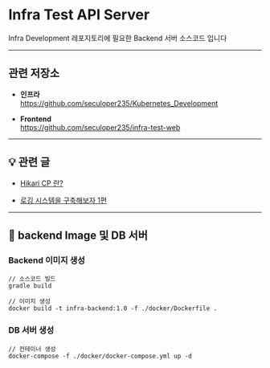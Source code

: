# Infra Test API Server

Infra Development 레포지토리에 필요한 Backend 서버 소스코드 입니다

---
## 관련 저장소
* **인프라**\
https://github.com/seculoper235/Kubernetes_Development


* **Frontend**\
https://github.com/seculoper235/infra-test-web
---
## 💡 관련 글
* [Hikari CP 란?](https://velog.io/@seculoper235/Database-HikariCP-%EB%9E%80)

* [로깅 시스템을 구축해보자 1편](https://velog.io/@seculoper235/Kubernetes-%EB%A1%9C%EA%B7%B8-%EA%B4%80%EB%A6%AC%EB%A5%BC-%ED%95%B4%EB%B3%B4%EC%9E%90-1%ED%8E%B8)

---
## 📝 backend Image 및 DB 서버
### Backend 이미지 생성
```shell
// 소스코드 빌드
gradle build

// 이미지 생성
docker build -t infra-backend:1.0 -f ./docker/Dockerfile .
```

### DB 서버 생성
```shell
// 컨테이너 생성
docker-compose -f ./docker/docker-compose.yml up -d
```
